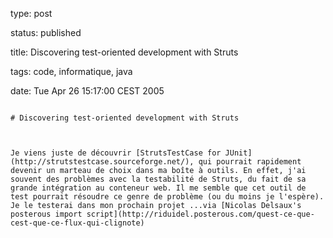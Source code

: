 type: post
status: published
title: Discovering test-oriented development with Struts
tags: code, informatique, java
date: Tue Apr 26 15:17:00 CEST 2005
~~~~~~
# Discovering test-oriented development with Struts

Je viens juste de découvrir [StrutsTestCase for JUnit](http://strutstestcase.sourceforge.net/), qui pourrait rapidement devenir un marteau de choix dans ma boîte à outils. En effet, j'ai souvent des problèmes avec la testabilité de Struts, du fait de sa grande intégration au conteneur web. Il me semble que cet outil de test pourrait résoudre ce genre de problème (ou du moins je l'espère). Je le testerai dans mon prochain projet ...via [Nicolas Delsaux's posterous import script](http://riduidel.posterous.com/quest-ce-que-cest-que-ce-flux-qui-clignote)